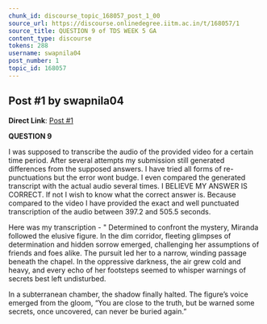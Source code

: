 ```yaml
---
chunk_id: discourse_topic_168057_post_1_00
source_url: https://discourse.onlinedegree.iitm.ac.in/t/168057/1
source_title: QUESTION 9 of TDS WEEK 5 GA
content_type: discourse
tokens: 288
username: swapnila04
post_number: 1
topic_id: 168057
---
```


## Post #1 by swapnila04

**Direct Link**: [Post #1](https://discourse.onlinedegree.iitm.ac.in/t/168057/1)

**QUESTION 9**

I was supposed to transcribe the audio of the provided video for a certain time period. After several attempts my submission still generated differences from the supposed answers. I have tried all forms of re-punctuations but the error wont budge. I even compared the generated transcript with the actual audio several times. I BELIEVE MY ANSWER IS CORRECT. If not I wish to know what the correct answer is. Because compared to the video I have provided the exact and well punctuated transcription of the audio between 397.2 and 505.5 seconds.

Here was my transcription - " Determined to confront the mystery, Miranda followed the elusive figure. In the dim corridor, fleeting glimpses of determination and hidden sorrow emerged, challenging her assumptions of friends and foes alike. The pursuit led her to a narrow, winding passage beneath the chapel. In the oppressive darkness, the air grew cold and heavy, and every echo of her footsteps seemed to whisper warnings of secrets best left undisturbed.

In a subterranean chamber, the shadow finally halted. The figure’s voice emerged from the gloom, “You are close to the truth, but be warned some secrets, once uncovered, can never be buried again.”
